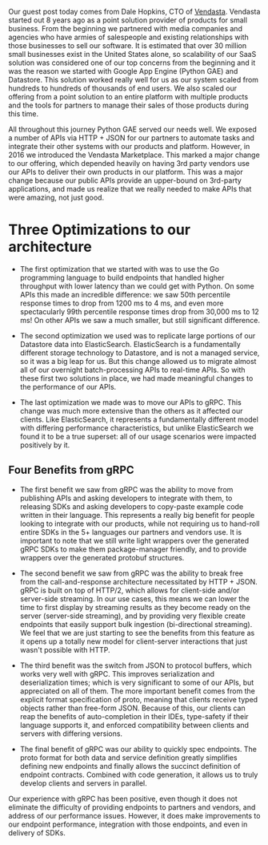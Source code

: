 
Our guest post today comes from Dale Hopkins, CTO of [Vendasta](https://vendasta.com/). Vendasta started out 8 years ago as a point solution provider of products for small business. From the beginning we partnered with media companies and agencies who have armies of salespeople and existing relationships with those businesses to sell our software. It is estimated that over 30 million small businesses exist in the United States alone, so scalability of our SaaS solution was considered one of our top concerns from the beginning and it was the reason we started with Google App Engine (Python GAE) and Datastore. This solution worked really well for us as our system scaled from hundreds to hundreds of thousands of end users. We also scaled our offering from a point solution to an entire platform with multiple products and the tools for partners to manage their sales of those products during this time.

<!--more-->
All throughout this journey Python GAE served our needs well. We exposed a number of APIs via HTTP + JSON for our partners to automate tasks and integrate their other systems with our products and platform. However, in 2016 we introduced the Vendasta Marketplace. This marked a major change to our offering, which depended heavily on having 3rd party vendors use our APIs to deliver their own products in our platform. This was a major change because our public APIs provide an upper-bound on 3rd-party applications, and made us realize that we really needed to make APIs that were amazing, not just good.


 # Three Optimizations to our architecture

 * The first optimization that we started with was to use the Go programming language to build endpoints that handled higher throughput with lower latency than we could get with Python. On some APIs this made an incredible difference: we saw 50th percentile response times to drop from 1200 ms to 4 ms, and even more spectacularly 99th percentile response times drop from 30,000 ms to 12 ms! On other APIs we saw a much smaller, but still significant difference.
 

 * The second optimization we used was to replicate large portions of our Datastore data into ElasticSearch. ElasticSearch is a fundamentally different storage technology to Datastore, and is not a managed service, so it was a big leap for us. But this change allowed us to migrate almost all of our overnight batch-processing APIs to real-time APIs. So with these first two solutions in place, we had made meaningful changes to the performance of our APIs. 

 * The last optimization we made was to move our APIs to gRPC. This change was much more extensive than the others as it affected our clients. Like ElasticSearch, it represents a fundamentally different model with differing performance characteristics, but unlike ElasticSearch we found it to be a true superset: all of our usage scenarios were impacted positively by it.
 
 
 ## Four Benefits from gRPC

 * The first benefit we saw from gRPC was the ability to move from publishing APIs and asking developers to integrate with them, to releasing SDKs and asking developers to copy-paste example code written in their language. This represents a really big benefit for people looking to integrate with our products, while not requiring us to hand-roll entire SDKs in the 5+ languages our partners and vendors use. It is important to note that we still write light wrappers over the generated gRPC SDKs to make them package-manager friendly, and to provide wrappers over the generated protobuf structures.
 

 * The second benefit we saw from gRPC was the ability to break free from the call-and-response architecture necessitated by HTTP + JSON. gRPC is built on top of HTTP/2, which allows for client-side and/or server-side streaming. In our use cases, this means we can lower the time to first display by streaming results as they become ready on the server (server-side streaming), and by providing very flexible create endpoints that easily support bulk ingestion (bi-directional streaming). We feel that we are just starting to see the benefits from this feature as it opens up a totally new model for client-server interactions that just wasn't possible with HTTP.
 
 * The third benefit was the switch from JSON to protocol buffers, which works very well with gRPC. This improves serialization and deserialization times; which is very significant to some of our APIs, but appreciated on all of them. The more important benefit comes from the explicit format specification of proto, meaning that clients receive typed objects rather than free-form JSON. Because of this, our clients can reap the benefits of auto-completion in their IDEs, type-safety if their language supports it, and enforced compatibility between clients and servers with differing versions.
 
 * The final benefit of gRPC was our ability to quickly spec endpoints. The proto format for both data and service definition greatly simplifies defining new endpoints and finally allows the succinct definition of endpoint contracts. Combined with code generation, it allows us to truly develop clients and servers in parallel.
 
 
 Our experience with gRPC has been positive, even though it does not eliminate the difficulty of providing endpoints to partners and vendors, and address of our performance issues. However, it does make improvements to our endpoint performance, integration with those endpoints, and even in delivery of SDKs.
 

